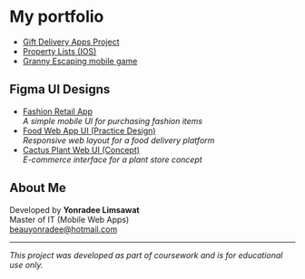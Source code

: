 # My portfolio

- [Gift Delivery Apps Project](https://github.com/Beauyonradee/giftdeliveryapps.git)
- [Property Lists (IOS)](https://github.com/Beauyonradee/property-apps.git)
- [Granny Escaping mobile game](https://github.com/Beauyonradee/endless-runner.git)

## Figma UI Designs
- [Fashion Retail App](https://www.figma.com/proto/qVzSI5YpuH6OI5yOvxPrkp/Yonn?node-id=406-47&p=f&t=CuQpNWekLetLIVB5-1&scaling=scale-down&content-scaling=fixed&page-id=0%3A1&starting-point-node-id=4%3A13&show-proto-sidebar=1)</br>
*A simple mobile UI for purchasing fashion items*
- [Food Web App UI (Practice Design)](https://www.figma.com/proto/8eLeHmtp6TdpdTBUFy3QxJ/Food-web-app-design-practise?t=agbLfZI3jQjxGwBW-1&scaling=scale-down&content-scaling=fixed&page-id=0%3A1&node-id=3-2&starting-point-node-id=3%3A2)</br>
*Responsive web layout for a food delivery platform*
- [Cactus Plant Web UI (Concept)](https://www.figma.com/proto/u17Ox7EwZTt1F9Cfiku4xp/Cactus-web-application?t=d1uunRXJ5thJpUjs-1&scaling=scale-down&content-scaling=fixed&page-id=0%3A1&node-id=2-2&starting-point-node-id=2%3A2&show-proto-sidebar=1)</br>
*E-commerce interface for a plant store concept*

##  About Me

Developed by **Yonradee Limsawat**  
Master of IT (Mobile Web Apps)  
[beauyonradee@hotmail.com](mailto:beauyonradee@hotmail.com)

---

*This project was developed as part of coursework and is for educational use only.*
